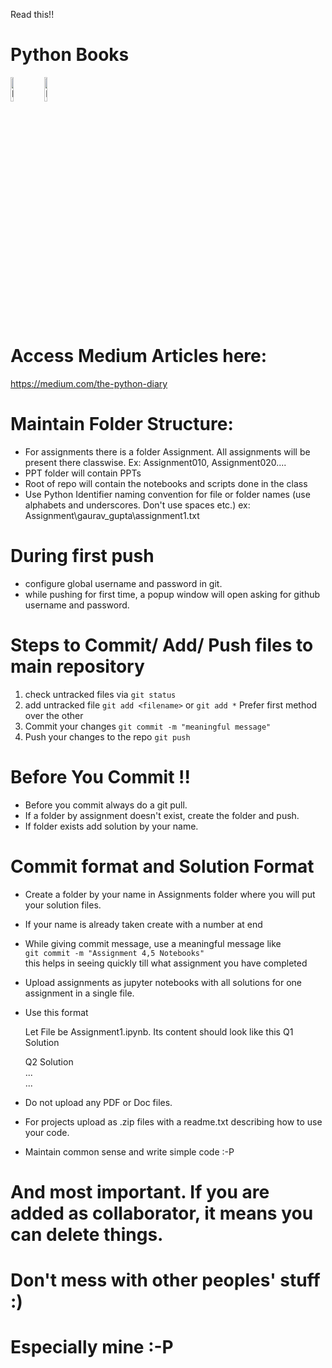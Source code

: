 Read this!!

# Python Books  
<img src="https://covers.oreillystatic.com/images/0636920028154/lrg.jpg" width="10%" alt="Learning Python"/>  
<img src="https://www.oreilly.com/library/cover/9781491919521/250w/" width="10%" alt="Head First Python"/>  

# Access Medium Articles here:
https://medium.com/the-python-diary

# Maintain Folder Structure:
- For assignments there is a folder Assignment. All assignments will be present there classwise.
  Ex: Assignment010, Assignment020....
- PPT folder will contain PPTs 
- Root of repo will contain the notebooks and scripts done in the class
- Use Python Identifier naming convention for file or folder names (use alphabets and underscores. Don't use spaces etc.)
  ex: Assignment\gaurav_gupta\assignment1.txt

# During first push
- configure global username and password in git.
- while pushing for first time, a popup window will open asking for github username and password.

# Steps to Commit/ Add/ Push files to main repository 
1. check untracked files via `git status`
2. add untracked file `git add <filename>` or `git add *` Prefer first method over the other
3. Commit your changes `git commit -m "meaningful message"`
4. Push your changes to the repo `git push`

# Before You Commit !!
- Before you commit always do a git pull.
- If a folder by assignment doesn't exist, create the folder and push.
- If folder exists add solution by your name.

# Commit format and Solution Format
- Create a folder by your name in Assignments folder where you will put your solution files. 
- If your name is already taken create with a number at end
- While giving commit message, use a  meaningful message like  
  ```git commit -m "Assignment 4,5 Notebooks"```  
  this helps in seeing quickly till what assignment you have completed  
- Upload assignments as jupyter notebooks with all solutions for one assignment in a single file.
- Use this format
  
  Let File be Assignment1.ipynb. Its content should look like this 
  Q1
  Solution
  
  Q2
  Solution  
  ...  
  ...  


- Do not upload any PDF or Doc files.
- For projects upload as .zip files with a readme.txt describing how to use your code.
- Maintain common sense and write simple code :-P


# And most important. If you are added as collaborator, it means you can delete things. 
# Don't mess with other peoples' stuff :)
# Especially mine :-P
